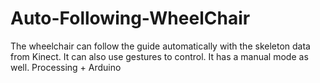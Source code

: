 # Auto-Following-WheelChair
The wheelchair can follow the guide automatically with the skeleton data from Kinect. It can also use gestures to control.  It has a manual mode as well.
Processing + Arduino
